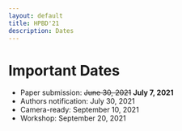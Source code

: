 ```yaml
---
layout: default
title: HPBD'21
description: Dates
---
```


# Important Dates

* Paper submission: ~~June 30, 2021~~ **July 7, 2021**
* Authors notification: July 30, 2021
* Camera-ready: September 10, 2021
* Workshop: September 20, 2021